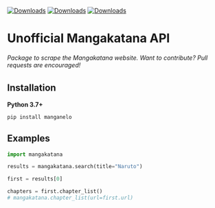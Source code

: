 [![Downloads](https://pepy.tech/badge/mangakatana)](https://pepy.tech/project/mangakatana) [![Downloads](https://pepy.tech/badge/mangakatana/month)](https://pepy.tech/project/mangakatana/month) [![Downloads](https://pepy.tech/badge/mangakatana/week)](https://pepy.tech/project/mangakatana/week)

# Unofficial Mangakatana API

###### Package to scrape the Mangakatana website. Want to contribute? Pull requests are encouraged!

Installation
-
**Python 3.7+**
```cmd
pip install manganelo
```

Examples
-
```python
import mangakatana

results = mangakatana.search(title="Naruto")

first = results[0]

chapters = first.chapter_list()
# mangakatana.chapter_list(url=first.url)
```
